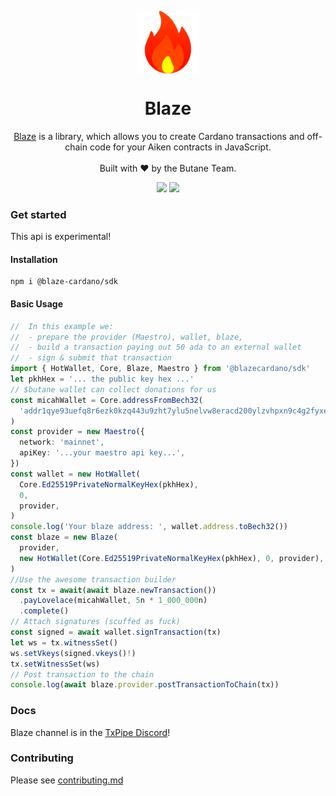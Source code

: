 <p align="center">
  <img width="100px" src="./logo/blaze.svg" align="center"/>
  <h1 align="center">Blaze</h1>
  <p align="center"><a href="https://github.com/butaneprotocol/blaze" _target="blank">Blaze</a> is a library, which allows you to create Cardano transactions and off-chain code for your Aiken contracts in JavaScript.<br/><br/>
  Built with ❤️ by the Butane Team.
<p align="center">
    <img src="https://img.shields.io/github/commit-activity/m/butaneprotocol/blaze?style=for-the-badge" />
    <a href="https://twitter.com/butaneprotocol">
      <img src="https://img.shields.io/twitter/follow/butaneprotocol?style=for-the-badge&logo=twitter" />
    </a>
  </p>
</p>

### Get started

This api is experimental!

#### Installation

```
npm i @blaze-cardano/sdk
```

#### Basic Usage

```ts
//  In this example we:
//  - prepare the provider (Maestro), wallet, blaze,
//  - build a transaction paying out 50 ada to an external wallet
//  - sign & submit that transaction
import { HotWallet, Core, Blaze, Maestro } from '@blazecardano/sdk'
let pkhHex = '... the public key hex ...'
// $butane wallet can collect donations for us
const micahWallet = Core.addressFromBech32(
  'addr1qye93uefq8r6ezk0kzq443u9zht7ylu5nelvw8eracd200ylzvhpxn9c4g2fyxe5rlmn6z5qmm3dtjqfjn2vvy58l88szlpjw4',
)
const provider = new Maestro({
  network: 'mainnet',
  apiKey: '...your maestro api key...',
})
const wallet = new HotWallet(
  Core.Ed25519PrivateNormalKeyHex(pkhHex),
  0,
  provider,
)
console.log('Your blaze address: ', wallet.address.toBech32())
const blaze = new Blaze(
  provider,
  new HotWallet(Core.Ed25519PrivateNormalKeyHex(pkhHex), 0, provider),
)
//Use the awesome transaction builder
const tx = await(await blaze.newTransaction())
  .payLovelace(micahWallet, 5n * 1_000_000n)
  .complete()
// Attach signatures (scuffed as fuck)
const signed = await wallet.signTransaction(tx)
let ws = tx.witnessSet()
ws.setVkeys(signed.vkeys()!)
tx.setWitnessSet(ws)
// Post transaction to the chain
console.log(await blaze.provider.postTransactionToChain(tx))
```

### Docs

Blaze channel is in the [TxPipe Discord](https://discord.gg/FAeAR6jX)!

### Contributing

Please see [contributing.md](./CONTRIBUTING.md)
